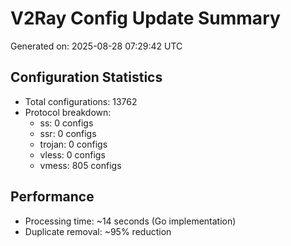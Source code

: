 # V2Ray Config Update Summary
Generated on: 2025-08-28 07:29:42 UTC

## Configuration Statistics
- Total configurations: 13762
- Protocol breakdown:
  - ss: 0 configs
  - ssr: 0 configs
  - trojan: 0 configs
  - vless: 0 configs
  - vmess: 805 configs

## Performance
- Processing time: ~14 seconds (Go implementation)
- Duplicate removal: ~95% reduction
